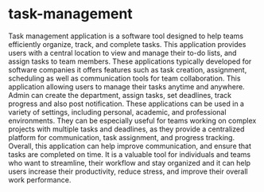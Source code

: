 # task-management

Task management application is a software tool designed to help teams efficiently organize, track, and complete tasks. This application provides users with a central location to view and manage their to-do lists, and assign tasks to team members.
These applications typically developed for software companies it offers features such
as task creation, assignment, scheduling as well as communication tools for team
collaboration. This application allowing users to manage their tasks anytime and
anywhere. Admin can create the department, assign tasks, set deadlines, track progress
and also post notification.
These applications can be used in a variety of settings, including personal, academic,
and professional environments. They can be especially useful for teams working on
complex projects with multiple tasks and deadlines, as they provide a centralized
platform for communication, task assignment, and progress tracking.
Overall, this application can help improve communication, and ensure that tasks are
completed on time. It is a valuable tool for individuals and teams who want to
streamline, their workflow and stay organized and it can help users increase their
productivity, reduce stress, and improve their overall work performance.
